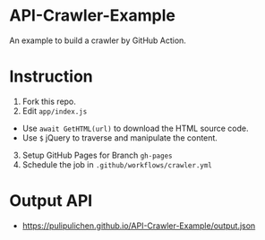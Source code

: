 # API-Crawler-Example
An example to build a crawler by GitHub Action.

# Instruction

1. Fork this repo.
2. Edit `app/index.js`
  * Use `await GetHTML(url)` to download the HTML source code.
  * Use `$` jQuery to traverse and manipulate the content.
3. Setup GitHub Pages for Branch `gh-pages`
4. Schedule the job in `.github/workflows/crawler.yml`
# Output API
- https://pulipulichen.github.io/API-Crawler-Example/output.json